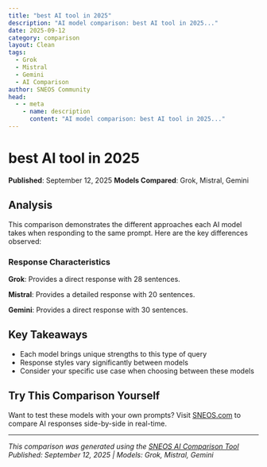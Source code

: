 ```yaml
---
title: "best AI tool in 2025"
description: "AI model comparison: best AI tool in 2025..."
date: 2025-09-12
category: comparison
layout: Clean
tags:
  - Grok
  - Mistral
  - Gemini
  - AI Comparison
author: SNEOS Community
head:
  - - meta
    - name: description
      content: "AI model comparison: best AI tool in 2025..."
---
```


# best AI tool in 2025

**Published**: September 12, 2025
**Models Compared**: Grok, Mistral, Gemini

<ChatComparison
  title="best AI tool in 2025"
  prompt="best AI tool in 2025"
  :responses='{
    "Grok": "As of 2025, determining the \u0022best\u0022 AI tool depends on your specific needs, as different tools excel in different areas such as text generation, coding, research, automation, or multimodal capabilities. Based on recent web information and sentiment from online discussions, I can highlight some of the standout AI tools that are widely regarded as top performers this year.\n\n1. **ChatGPT (OpenAI)** - Frequently cited as a market leader in conversational AI and text generation, ChatGPT continues to be a versatile tool for a wide range of tasks, from writing and brainstorming to basic coding and general assistance. Its adaptability makes it a go-to for many users, as noted in various online sources and posts on X.\n\n2. **Claude (Anthropic)** - Specifically, Claude 3.7 Sonnet has been praised for its capabilities in writing and coding. Users on X and other platforms highlight its value as a personal or business coach, providing thoughtful feedback and excelling in complex text generation tasks.\n\n3. **Gemini (Google)** - Often recommended for multimodal tasks (handling text, images, and more) and deep research capabilities, Gemini is noted for its performance in search and comprehensive analysis, as seen in recent rankings and discussions online.\n\n4. **Perplexity AI** - This tool stands out for research purposes, offering cited, real-time answers from the web. It\u2019s frequently mentioned as a game-changer for fact-checking and content ideation in 2025 discussions on platforms like X.\n\n5. **Grok (xAI)** - Highlighted for its speed and effectiveness in research, Grok is favored by some users for quick, accurate information retrieval, as shared in online conversations.\n\n### Recommendation\nIf you\u0027re looking for an all-purpose AI tool, **ChatGPT** remains a strong contender due to its broad applicability and continuous updates (e.g., potential advancements like GPT-5, as mentioned in recent web content). For specific use cases, consider:\n- **Coding**: Claude 3.7 Sonnet or Gemini 2.5 Pro.\n- **Research**: Perplexity AI or Grok.\n- **Multimodal Needs**: Gemini.\n\nThese insights are drawn from current web resources and community sentiment as of September 2025, including articles from sources like LogRocket Blog and Analytics Insight, as well as discussions on X. If you have a specific task or industry in mind (e.g., marketing, development, or automation), let me know, and I can tailor the recommendation further!",
    "Mistral": "Predicting the \u0022best\u0022 AI tool in 2025 is challenging due to the rapid evolution of technology and the diverse needs of different users. However, based on current trends and advancements, several types of AI tools are likely to be prominent:\n\n1. **Generative AI Models**: Tools like DALL-E, Midjourney, and Stable Diffusion for creating images, and language models like those from Hugging Face or advanced versions of models like me, could be even more sophisticated and widely used.\n\n2. **AutoML Platforms**: Tools like H2O.ai, DataRobot, and Google Cloud AutoML that automate the process of applying machine learning to real-world problems might become more powerful and user-friendly.\n\n3. **MLOps Tools**: Platforms that streamline the machine learning lifecycle, such as MLflow, Kubeflow, and Amazon SageMaker, could see significant advancements in making MLOps more accessible and efficient.\n\n4. **AI-Driven Analytics**: Tools like Tableau, Power BI, and Looker, which are already integrating AI for better data insights, could offer even more advanced analytics capabilities.\n\n5. **Natural Language Processing (NLP) Tools**: Advanced NLP tools for text analysis, sentiment analysis, and chatbots, such as those from IBM Watson, Microsoft Azure, and Google Cloud, could become more accurate and versatile.\n\n6. **AI Development Frameworks**: Popular frameworks like TensorFlow, PyTorch, and Keras might see significant updates and new features that make AI development more intuitive and efficient.\n\n7. **Edge AI**: Tools and platforms that enable AI processing at the edge, such as NVIDIA\u0027s Jetson platform and AWS Greengrass, could become more prevalent as the demand for real-time processing grows.\n\n8. **AI Ethics and Fairness Tools**: With increasing awareness of ethical considerations in AI, tools that help ensure fairness, transparency, and accountability, such as IBM\u0027s AI Explainability 360 and Microsoft\u0027s Fairlearn, could become more important.\n\nUltimately, the \u0022best\u0022 AI tool will depend on the specific use case, industry, and user requirements. It\u0027s also likely that the best tools will be those that can integrate seamlessly with other technologies and platforms, providing a comprehensive solution for AI development and deployment.",
    "Gemini": "It appears you\u0027re asking about the best AI tools available in 2025. Here\u0027s a breakdown of some of the top contenders, based on different categories: \n\n **1. AI Assistants/Chatbots:** \n\n *   **ChatGPT, Grok, Claude, Gemini:** These are highlighted as leading AI assistants. \n *   **Claude:** Many developers consider Claude their top choice, particularly for coding. It\u0027s known for writing clean, well-documented code and explaining it clearly. \n *   **Zapier Chatbots:**  You can create custom AI chatbots with built-in automation using this tool. \n\n **2. AI for Writing:** \n\n *   **Jasper:**  A powerful AI content creation platform suitable for users needing high volumes of content. It offers templates, connects to the internet for research, and can generate images. \n *   **Rytr, Sudowrite:** These are also listed among the best AI writing tools. \n *   **Grammarly:** An AI tool for writing. \n *    **Novelcrafter:** Good choice for long-form fiction, with a powerful codex for storing information. \n\n **3. AI for Video:** \n\n *   **Synthesia:** This tool is great for creating realistic videos using AI avatars that speak the script you provide. \n *   **Google Veo:** Veo can generate realistic video and is used for creating b-roll for social media. Veo 3 has the ability to generate audio too. \n *   **Runway ML:** This platform provides AI tools for ideation and content planning, including text-to-image generation, style transfer, and video editing. \n\n **4. AI for Image Generation:** \n\n *   **GPT-4o, Midjourney:** These are among the best for image generation. \n *   **Lexica Art:** A high-quality AI image generator that creates realistic AI images. \n\n **5. AI for Marketing:** \n\n *   A variety of AI marketing tools leverage Large Language Models (LLMs) like ChatGPT, Claude, Gemini, or Grok to add intelligence to existing workflows. \n\n **6. AI for Software Engineering:** \n\n *   **GitHub Copilot:**  An AI-powered tool that suggests code snippets and functions as you type, helping developers write code more efficiently. \n\n **7. Other notable AI Tools:** \n\n *   **Canva Magic Studio:**  Enhances the design process with AI-powered features. It can generate personalized templates and help craft content. \n *   **Notion AI:**  Helps you stay organized and work smarter by handling tedious tasks. It integrates seamlessly with Notion\u0027s existing features. \n *   **Gumloop:** Offers built-in access to the latest AI models, a user-friendly interface, and powerful web and app scraping capabilities.\n"
  }'
  published-date="11:45"
/>

## Analysis

This comparison demonstrates the different approaches each AI model takes when responding to the same prompt. Here are the key differences observed:

### Response Characteristics

**Grok**: Provides a direct response with 28 sentences. 

**Mistral**: Provides a detailed response with 20 sentences. 

**Gemini**: Provides a direct response with 30 sentences. 

## Key Takeaways

- Each model brings unique strengths to this type of query
- Response styles vary significantly between models
- Consider your specific use case when choosing between these models

## Try This Comparison Yourself

Want to test these models with your own prompts? Visit [SNEOS.com](https://sneos.com) to compare AI responses side-by-side in real-time.

---

*This comparison was generated using the [SNEOS AI Comparison Tool](https://sneos.com)*
*Published: September 12, 2025 | Models: Grok, Mistral, Gemini*
